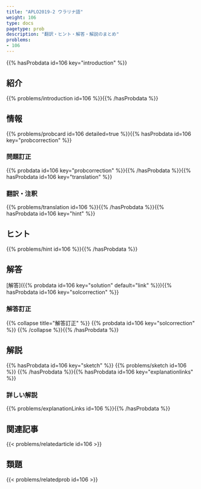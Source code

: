 ```yaml
---
title: "APLO2019-2 ウラリナ語"
weight: 106
type: docs
pagetype: prob
description: "翻訳・ヒント・解答・解説のまとめ"
problems: 
- 106
---
```


{{% hasProbdata id=106 key="introduction" %}}

## 紹介

{{% problems/introduction id=106 %}}{{% /hasProbdata %}}

## 情報

{{% problems/probcard id=106 detailed=true %}}{{% hasProbdata id=106 key="probcorrection" %}}

### 問題訂正

{{% probdata id=106 key="probcorrection" %}}{{% /hasProbdata %}}{{% hasProbdata id=106 key="translation" %}}

### 翻訳・注釈

{{% problems/translation id=106 %}}{{% /hasProbdata %}}{{% hasProbdata id=106 key="hint" %}}

## ヒント

{{% problems/hint id=106 %}}{{% /hasProbdata %}}

## 解答

[解答]({{% probdata id=106 key="solution" default="link" %}}){{% hasProbdata id=106 key="solcorrection" %}}

### 解答訂正

{{% collapse title="解答訂正" %}}
{{% probdata id=106 key="solcorrection" %}}
{{% /collapse %}}{{% /hasProbdata %}}

## 解説

{{% hasProbdata id=106 key="sketch" %}}
{{% problems/sketch id=106 %}}
{{% /hasProbdata %}}{{% hasProbdata id=106 key="explanationlinks" %}}

### 詳しい解説

{{% problems/explanationLinks id=106 %}}{{% /hasProbdata %}}

## 関連記事

{{< problems/relatedarticle id=106 >}}

## 類題

{{< problems/relatedprob id=106 >}}
